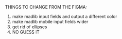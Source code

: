 THINGS TO CHANGE FROM THE FIGMA:
1. make madlib input fields and output a different color
2. make madlib mobile input fields wider
3. get rid of ellipses
3. NO GUESS IT